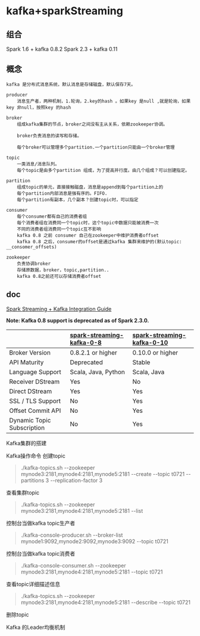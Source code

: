 # kafka+sparkStreaming

## 组合
Spark 1.6 + kafka 0.8.2
Spark 2.3 + kafka 0.11



## 概念
    
    kafka 是分布式消息系统，默认消息是存储磁盘，默认保存7天。
    
    producer 
        消息生产者，两种机制，1.轮询，2.key的hash 。如果key 是null ,就是轮询，如果key 非null，按照key 的hash
    
    broker
        组成kafka集群的节点，broker之间没有主从关系，依赖zookeeper协调。
        
        broker负责消息的读写和存储。
        
        每个broker可以管理多个partition.一个partition只能由一个broker管理
    
    topic 
        一类消息/消息队列。
        每个topic是由多个partition 组成，为了提高并行度。由几个组成？可以创建指定。
    
    partition
        组成topic的单元，直接接触磁盘，消息是append到每个partition上的
        每个partition内部消息是强有序的。FIFO.
        每个partition有副本，几个副本？创建topic时，可以指定
    
    consumer
        每个consumer都有自己的消费者组
        每个消费者组在消费同一个topic时，这个topic中数据只能被消费一次
        不同的消费者组消费同一个topic互不影响
        kafka 0.8 之前 consumer 自己在zookeeper中维护消费者offset
        kafka 0.8 之后，consumer的offset是通过kafka 集群来维护的(默认topic: __consomer_offsets)
    
    zookeeper
        负责协调broker
        存储原数据，broker，topic,partition..
        kafka 0.8之前还可以存储消费者offset

## doc
 [Spark Streaming + Kafka Integration Guide](http://spark.apache.org/docs/latest/streaming-kafka-integration.html)
 
 **Note: Kafka 0.8 support is deprecated as of Spark 2.3.0.**
 
 |                            | [spark-streaming-kafka-0-8](http://spark.apache.org/docs/latest/streaming-kafka-0-8-integration.html) | [spark-streaming-kafka-0-10](http://spark.apache.org/docs/latest/streaming-kafka-0-10-integration.html) |
 | :------------------------- | :----------------------------------------------------------- | :----------------------------------------------------------- |
 | Broker Version             | 0.8.2.1 or higher                                            | 0.10.0 or higher                                             |
 | API Maturity               | Deprecated                                                   | Stable                                                       |
 | Language Support           | Scala, Java, Python                                          | Scala, Java                                                  |
 | Receiver DStream           | Yes                                                          | No                                                           |
 | Direct DStream             | Yes                                                          | Yes                                                          |
 | SSL / TLS Support          | No                                                           | Yes                                                          |
 | Offset Commit API          | No                                                           | Yes                                                          |
 | Dynamic Topic Subscription | No                                                           | Yes                                                          |
 
Kafka集群的搭建

Kafka操作命令
创建topic
> ./kafka-topics.sh  --zookeeper mynode3:2181,mynode4:2181,mynode5:2181 --create --topic t0721 --partitions 3 --replication-factor 3

查看集群topic
> ./kafka-topics.sh  --zookeeper mynode3:2181,mynode4:2181,mynode5:2181 --list

控制台当做kafka topic生产者
>  ./kafka-console-producer.sh --broker-list mynode1:9092,mynode2:9092,mynode3:9092 --topic t0721

控制台当做kafka topic消费者
> ./kafka-console-consumer.sh --zookeeper mynode3:2181,mynode4:2181,mynode5:2181  --topic t0721

查看topic详细描述信息
> ./kafka-topics.sh --zookeeper mynode3:2181,mynode4:2181,mynode5:2181 --describe  --topic t0721

删除topic

Kafka 的Leader均衡机制
